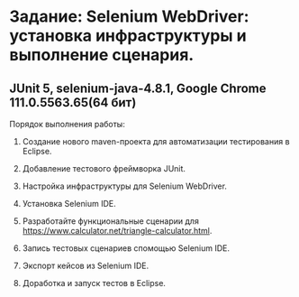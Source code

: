 # Задание: Selenium WebDriver: установка инфраструктуры и выполнение сценария.

## JUnit 5, selenium-java-4.8.1, Google Chrome 111.0.5563.65(64 бит)

Порядок выполнения работы:

1. Создание нового maven-проекта для автоматизации тестирования в Eclipse.

2. Добавление тестового фреймворка JUnit.

3. Настройка инфраструктуры для Selenium WebDriver.

4. Установка Selenium IDE.

5. Разработайте функциональные сценарии для https://www.calculator.net/triangle-calculator.html.

6. Запись тестовых сценариев спомощью Selenium IDE.

6. Экспорт кейсов из Selenium IDE.

7. Доработка и запуск тестов в Eclipse.
